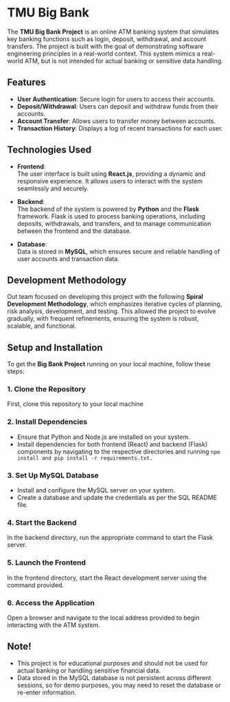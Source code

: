 # TMU Big Bank

The **TMU Big Bank Project** is an online ATM banking system that simulates key banking functions such as login, deposit, withdrawal, and account transfers. The project is built with the goal of demonstrating software engineering principles in a real-world context. This system mimics a real-world ATM, but is not intended for actual banking or sensitive data handling.

## Features

- **User Authentication**: Secure login for users to access their accounts.
- **Deposit/Withdrawal**: Users can deposit and withdraw funds from their accounts.
- **Account Transfer**: Allows users to transfer money between accounts.
- **Transaction History**: Displays a log of recent transactions for each user.

## Technologies Used

- **Frontend**:  
  The user interface is built using **React.js**, providing a dynamic and responsive experience. It allows users to interact with the system seamlessly and securely.

- **Backend**:  
  The backend of the system is powered by **Python** and the **Flask** framework. Flask is used to process banking operations, including deposits, withdrawals, and transfers, and to manage communication between the frontend and the database.

- **Database**:  
  Data is stored in **MySQL**, which ensures secure and reliable handling of user accounts and transaction data.

## Development Methodology

Out team focused on developing this project with the following **Spiral Development Methodology**, which emphasizes iterative cycles of planning, risk analysis, development, and testing. This allowed the project to evolve gradually, with frequent refinements, ensuring the system is robust, scalable, and functional.

## Setup and Installation

To get the **Big Bank Project** running on your local machine, follow these steps:

### 1. Clone the Repository
First, clone this repository to your local machine

### 2. Install Dependencies
- Ensure that Python and Node.js are installed on your system.
- Install dependencies for both frontend (React) and backend (Flask) components by navigating to the respective directories and running ```npm install and pip install -r requirements.txt.```

### 3. Set Up MySQL Database
- Install and configure the MySQL server on your system.
- Create a database and update the credentials as per the SQL README file.

### 4. Start the Backend
In the backend directory, run the appropriate command to start the Flask server.

### 5. Launch the Frontend
In the frontend directory, start the React development server using the command provided.

### 6. Access the Application
Open a browser and navigate to the local address provided to begin interacting with the ATM system.

## Note!
- This project is for educational purposes and should not be used for actual banking or handling sensitive financial data.
- Data stored in the MySQL database is not persistent across different sessions, so for demo purposes, you may need to reset the database or re-enter information.